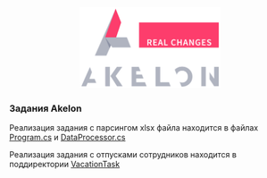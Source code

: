 <p align="center">
<img src="/imgs/logo.png" width="50%">
</p>

### Задания Akelon

Реализация задания с парсингом xlsx файла находится в файлах [Program.cs](/src/AkelonTask/Program.cs) и 
[DataProcessor.cs](/src/AkelonTask/DataProcessor.cs)

Реализация задания с отпусками сотрудников находится в поддиректории [VacationTask](/src/VacationTask/)
